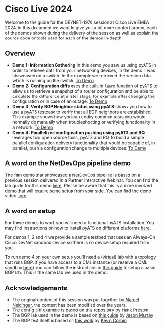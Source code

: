 # Cisco Live 2024 

Welcome to the guide for the DEVNET-1970 session at Cisco Live EMEA 2024. In this document we want to give you a bit more context around each of the demos shown during the delivery of the session as well as explain the source code or tools used for each of the demos in-depth. 

## Overview

* **Demo 1: Information Gathering** 
In this demo you saw us using pyATS in order to retrieve data from your networking devices, in the demo it was showcased on a switch. In the example we retrieved the version data which is running on the switch. [To Demo](sections/01-info_gathering/)
* **Demo 2: Configuration diffs** uses the built-in `learn` function of pyATS to allow us to retrieve a snapshot of a router configuration and be able to calculate the difference at a later stage, for example after changing the configuration or in case of an outage. [To Demo](sections/02-config_diff/)
* **Demo 3: Verify BGP Neighbor status using pyATS** shows you how to use a pyATS testcase to verify that all BGP neighbors are established. This example shows how you can codify common tests you would normally do manually when troubleshooting or verifying functionality in a network. [To Demo](sections/03-pyats_bgp/)
* **Demo 4: Parallelized configuration pushing using pyATS and RQ** leverages two open source tools, pyATS and RQ, to build a simple parallel configuration delivery functionality that would be capable of, in parallel, push a configuration change to multiple devices. [To Demo](sections/04-parallel_config/)

## A word on the NetDevOps pipeline demo

The fifth demo that showcased a NetDevOps pipeline is based on a previous session delivered in a Partner Interactive Webinar. You can find the lab guide for this demo [here](https://github.com/sQu4rks/netdevops-pipeline-lab/). Please be aware that this is a more involved demo that will require some setup from your side. You can find the demo video [here](https://youtu.be/-1-LyXTOUd8).

## A word on setup

For these demos to work you will need a functional pyATS installation. You may find instructions on how to install pyATS on different platforms [here](https://pubhub.devnetcloud.com/media/pyats/docs/getting_started/index.html#installation). 

For demos 1, 2 and 4 we provide a sample testbed that uses an Always-On Cisco DevNet sandbox device so there is no device setup required from you. 

To run demo 4 on your own setup you'll need a (virtual) lab with a topology that runs BGP. If you have access to a CML instance (or reserve a CML sandbox [here](https://devnetsandbox.cisco.com)) you can follow the instructions in [this guide](https://jasonmurray.org/posts/2021/basicbgp/) to setup a basic BGP lab. This is the same lab we used in the demo.

## Acknowledgements

* The original content of this session was put together by [Marcel Neidinger](https://github.com/sQu4rks), the content has been modified over the years. 
* The config diff example is based on [this repository](https://github.com/hpreston/genie-config-diff) by [Hank Preston](https://twitter.com/hfpreston)
* The BGP lab used in the demo is based on [this guide](https://jasonmurray.org/posts/2021/basicbgp/) by [Jason Murray](https://twitter.com/0xJasonMurray/)
* The BGP test itself is based on [this work](https://github.com/kecorbin/pyats-network-checks) by [Kevin Corbin](https://twitter.com/kecorbin)


